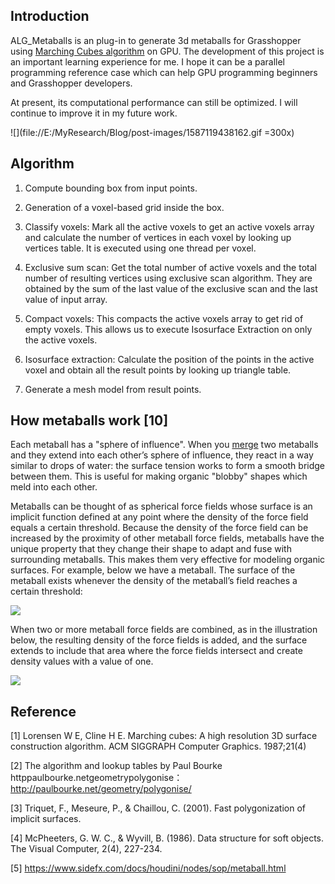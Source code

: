 ## Introduction

ALG_Metaballs is an plug-in to generate 3d metaballs for Grasshopper using [Marching Cubes algorithm](https://en.wikipedia.org/wiki/Marching_cubes) on GPU. The development of this project is an important learning experience for me. I hope it can be a parallel programming reference case which can help GPU programming beginners and Grasshopper developers.

At present, its computational performance can still be optimized. I will continue to improve it in my future work.

![](file://E:/MyResearch/Blog/post-images/1587119438162.gif =300x)

## Algorithm
1. Compute bounding box from input points. 

2. Generation of a voxel-based grid inside the box. 

3. Classify voxels: Mark all the active voxels to get an active voxels array and calculate the number of vertices in each voxel by looking up vertices table. It is executed using one thread per voxel.

4. Exclusive sum scan:  Get the total number of active voxels and the total number of resulting vertices using exclusive scan algorithm. They are obtained by the sum of the last value of the exclusive scan and the last value of input array.

5. Compact voxels: This compacts the active voxels array to get rid of empty voxels. This allows us to execute Isosurface Extraction on only the active voxels.

6. Isosurface extraction: Calculate the position of the points in the active voxel and obtain all the result points by looking up triangle table.

7. Generate a mesh model from result points.

## How metaballs work [10]

Each metaball has a "sphere of influence". When you [merge](https://www.sidefx.com/docs/houdini/nodes/sop/merge.html) two metaballs and they extend into each other’s sphere of influence, they react in a way similar to drops of water: the surface tension works to form a smooth bridge between them. This is useful for making organic "blobby" shapes which meld into each other.

Metaballs can be thought of as spherical force fields whose surface is an implicit function defined at any point where the density of the force field equals a certain threshold. Because the density of the force field can be increased by the proximity of other metaball force fields, metaballs have the unique property that they change their shape to adapt and fuse with surrounding metaballs. This makes them very effective for modeling organic surfaces. For example, below we have a metaball. The surface of the metaball exists whenever the density of the metaball’s field reaches a certain threshold:

![](https://www.sidefx.com/docs/houdini/nodes/images/MetaballFields.jpg)

When two or more metaball force fields are combined, as in the illustration below, the resulting density of the force fields is added, and the surface extends to include that area where the force fields intersect and create density values with a value of one. 

![](https://www.sidefx.com/docs/houdini/nodes/images/MetaballFieldsa.jpg)

## Reference

[1] Lorensen W E, Cline H E. Marching cubes: A high resolution 3D surface construction algorithm. ACM SIGGRAPH Computer Graphics. 1987;21(4)

[2] The algorithm and lookup tables by Paul Bourke httppaulbourke.netgeometrypolygonise：http://paulbourke.net/geometry/polygonise/

[3] Triquet, F., Meseure, P., & Chaillou, C. (2001). Fast polygonization of implicit surfaces.

[4] McPheeters, G. W. C., & Wyvill, B. (1986). Data structure for soft objects. The Visual Computer, 2(4), 227-234.

[5] https://www.sidefx.com/docs/houdini/nodes/sop/metaball.html

